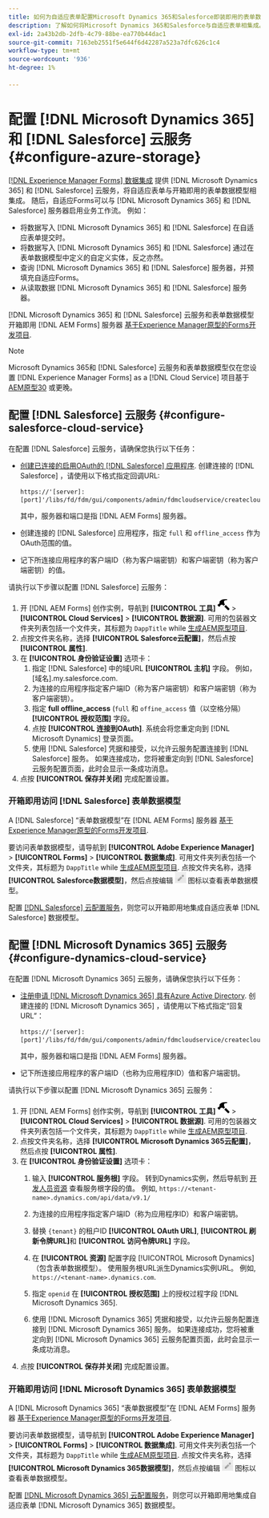 ```yaml
---
title: 如何为自适应表单配置Microsoft Dynamics 365和Salesforce即装即用的表单数据模型？
description: 了解如何将Microsoft Dynamics 365和Salesforce与自适应表单相集成。
exl-id: 2a43b2db-2dfb-4c79-88be-ea770b44dac1
source-git-commit: 7163eb2551f5e644f6d42287a523a7dfc626c1c4
workflow-type: tm+mt
source-wordcount: '936'
ht-degree: 1%

---
```


# 配置 [!DNL Microsoft Dynamics 365] 和 [!DNL Salesforce] 云服务 {#configure-azure-storage}

[[!DNL Experience Manager Forms] 数据集成](data-integration.md) 提供 [!DNL Microsoft Dynamics 365] 和 [!DNL Salesforce] 云服务，将自适应表单与开箱即用的表单数据模型相集成。 随后，自适应Forms可以与 [!DNL Microsoft Dynamics 365] 和 [!DNL Salesforce] 服务器启用业务工作流。 例如：

* 将数据写入 [!DNL Microsoft Dynamics 365] 和 [!DNL Salesforce] 在自适应表单提交时。
* 将数据写入 [!DNL Microsoft Dynamics 365] 和 [!DNL Salesforce] 通过在表单数据模型中定义的自定义实体，反之亦然。
* 查询 [!DNL Microsoft Dynamics 365] 和 [!DNL Salesforce] 服务器，并预填充自适应Forms。
* 从读取数据 [!DNL Microsoft Dynamics 365] 和 [!DNL Salesforce] 服务器。

[!DNL Microsoft Dynamics 365] 和 [!DNL Salesforce] 云服务和表单数据模型开箱即用 [!DNL AEM Forms] 服务器 [基于Experience Manager原型的Forms开发项目](setup-local-development-environment.md##forms-cloud-service-local-development-environment).

>[!NOTE]
>
>Microsoft Dynamics 365和 [!DNL Salesforce] 云服务和表单数据模型仅在您设置 [!DNL Experience Manager Forms] as a [!DNL Cloud Service] 项目基于 [AEM原型30](https://github.com/adobe/aem-project-archetype/releases/tag/aem-project-archetype-30) 或更晚。

## 配置 [!DNL Salesforce] 云服务 {#configure-salesforce-cloud-service}

在配置 [!DNL Salesforce] 云服务，请确保您执行以下任务：

* [创建已连接的启用OAuth的 [!DNL Salesforce] 应用程序](https://help.salesforce.com/s/articleView?id=sf.connected_app_create_api_integration.htm&amp;type=5). 创建连接的 [!DNL Salesforce] ，请使用以下格式指定回调URL:

   ```
   https://'[server]:[port]'/libs/fd/fdm/gui/components/admin/fdmcloudservice/createcloudconfigwizard/cloudservices.html
   ```

   其中，服务器和端口是指 [!DNL AEM Forms] 服务器。

* 创建连接的 [!DNL Salesforce] 应用程序，指定 `full` 和 `offline_access` 作为OAuth范围的值。

* 记下所连接应用程序的客户端ID（称为客户端密钥）和客户端密钥（称为客户端密钥）的值。

请执行以下步骤以配置 [!DNL Salesforce] 云服务：

1. 开 [!DNL AEM Forms] 创作实例，导航到 **[!UICONTROL 工具]** ![锤子](assets/hammer.png) > **[!UICONTROL Cloud Services]** > **[!UICONTROL 数据源]**. 可用的包装器文件夹列表包括一个文件夹，其标题为 `DappTitle`  while [生成AEM原型项目](setup-local-development-environment.md##forms-cloud-service-local-development-environment).
1. 点按文件夹名称，选择 **[!UICONTROL Salesforce云配置]**，然后点按 **[!UICONTROL 属性]**.
1. 在 **[!UICONTROL 身份验证设置]** 选项卡：
   1. 指定 [!DNL Salesforce] 中的域URL **[!UICONTROL 主机]** 字段。 例如， [域名].my.salesforce.com.
   1. 为连接的应用程序指定客户端ID（称为客户端密钥）和客户端密钥（称为客户端密钥）。
   1. 指定 **full offline_access** (`full` 和 `offine_access` 值（以空格分隔） **[!UICONTROL 授权范围]** 字段。
   1. 点按 **[!UICONTROL 连接到OAuth]**. 系统会将您重定向到 [!DNL Microsoft Dynamics] 登录页面。
   1. 使用 [!DNL Salesforce] 凭据和接受，以允许云服务配置连接到 [!DNL Salesforce] 服务。 如果连接成功，您将被重定向到 [!DNL Salesforce] 云服务配置页面，此时会显示一条成功消息。
1. 点按 **[!UICONTROL 保存并关闭]** 完成配置设置。

### 开箱即用访问 [!DNL Salesforce] 表单数据模型

A [!DNL Salesforce] “表单数据模型”在 [!DNL AEM Forms] 服务器 [基于Experience Manager原型的Forms开发项目](setup-local-development-environment.md##forms-cloud-service-local-development-environment).

要访问表单数据模型，请导航到 **[!UICONTROL Adobe Experience Manager]** > **[!UICONTROL Forms]** > **[!UICONTROL 数据集成]**. 可用文件夹列表包括一个文件夹，其标题为 `DappTitle`  while [生成AEM原型项目](setup-local-development-environment.md##forms-cloud-service-local-development-environment). 点按文件夹名称，选择 **[!UICONTROL Salesforce数据模型]**，然后点按编辑 ![编辑](assets/edit.png) 图标以查看表单数据模型。

配置 [[!DNL Salesforce] 云配置服务](#configure-salesforce-cloud-service)，则您可以开箱即用地集成自适应表单 [!DNL Salesforce] 数据模型。

## 配置 [!DNL Microsoft Dynamics 365] 云服务 {#configure-dynamics-cloud-service}

在配置 [!DNL Microsoft Dynamics 365] 云服务，请确保您执行以下任务：

* [注册申请 [!DNL Microsoft Dynamics 365] 具有Azure Active Directory](https://docs.microsoft.com/en-us/powerapps/developer/data-platform/walkthrough-register-app-azure-active-directory). 创建连接的 [!DNL Microsoft Dynamics 365] ，请使用以下格式指定“回复URL”：

   ```
   https://'[server]:[port]'/libs/fd/fdm/gui/components/admin/fdmcloudservice/createcloudconfigwizard/cloudservices.html
   ```

   其中，服务器和端口是指 [!DNL AEM Forms] 服务器。

* 记下所连接应用程序的客户端ID（也称为应用程序ID）值和客户端密钥。

请执行以下步骤以配置 [!DNL Microsoft Dynamics 365] 云服务：

1. 开 [!DNL AEM Forms] 创作实例，导航到 **[!UICONTROL 工具]** ![锤子](assets/hammer.png) > **[!UICONTROL Cloud Services]** > **[!UICONTROL 数据源]**. 可用的包装器文件夹列表包括一个文件夹，其标题为 `DappTitle`  while [生成AEM原型项目](setup-local-development-environment.md##forms-cloud-service-local-development-environment).
1. 点按文件夹名称，选择 **[!UICONTROL Microsoft Dynamics 365云配置]**，然后点按 **[!UICONTROL 属性]**.
1. 在 **[!UICONTROL 身份验证设置]** 选项卡：
   1. 输入 **[!UICONTROL 服务根]** 字段。 转到Dynamics实例，然后导航到 [开发人员资源](https://docs.microsoft.com/en-us/powerapps/developer/data-platform/view-download-developer-resources) 查看服务根字段的值。 例如, `https://<tenant-name>.dynamics.com/api/data/v9.1/`
   1. 为连接的应用程序指定客户端ID（称为应用程序ID）和客户端密钥。
   1. 替换 `{tenant}` 的租户ID **[!UICONTROL OAuth URL]**, **[!UICONTROL 刷新令牌URL]**&#x200B;和 **[!UICONTROL 访问令牌URL]** 字段。
   1. 在 **[!UICONTROL 资源]** 配置字段 [!UICONTROL Microsoft Dynamics] （包含表单数据模型）。 使用服务根URL派生Dynamics实例URL。 例如, `https://<tenant-name>.dynamics.com`.

   1. 指定 `openid` 在 **[!UICONTROL 授权范围]** 上的授权过程字段 [!DNL Microsoft Dynamics 365].
   1. 使用 [!DNL Microsoft Dynamics 365] 凭据和接受，以允许云服务配置连接到 [!DNL Microsoft Dynamics 365] 服务。 如果连接成功，您将被重定向到 [!DNL Microsoft Dynamics 365] 云服务配置页面，此时会显示一条成功消息。
1. 点按 **[!UICONTROL 保存并关闭]** 完成配置设置。

### 开箱即用访问 [!DNL Microsoft Dynamics 365] 表单数据模型

A [!DNL Microsoft Dynamics 365] “表单数据模型”在 [!DNL AEM Forms] 服务器 [基于Experience Manager原型的Forms开发项目](setup-local-development-environment.md##forms-cloud-service-local-development-environment).

要访问表单数据模型，请导航到 **[!UICONTROL Adobe Experience Manager]** > **[!UICONTROL Forms]** > **[!UICONTROL 数据集成]**. 可用文件夹列表包括一个文件夹，其标题为 `DappTitle`  while [生成AEM原型项目](setup-local-development-environment.md##forms-cloud-service-local-development-environment). 点按文件夹名称，选择 **[!UICONTROL Microsoft Dynamics 365数据模型]**，然后点按编辑 ![编辑](assets/edit.png) 图标以查看表单数据模型。

配置 [[!DNL Microsoft Dynamics 365] 云配置服务](#configure-dynamics-cloud-service)，则您可以开箱即用地集成自适应表单 [!DNL Microsoft Dynamics 365] 数据模型。
